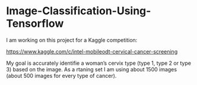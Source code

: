 # Image-Classification-Using-Tensorflow
I am working on this project for a Kaggle competition:

https://www.kaggle.com/c/intel-mobileodt-cervical-cancer-screening

My goal is accurately identifie a woman’s cervix type (type 1, type 2 or type 3) based on the image. As a rtaning set I am using about 1500 images (about 500 images for every type of cancer).
